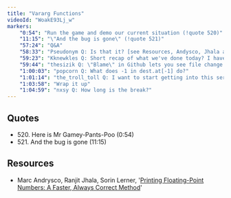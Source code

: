 ```yaml
---
title: "Vararg Functions"
videoId: "WoakE93Lj_w"
markers:
    "0:54": "Run the game and demo our current situation (!quote 520)"
    "11:15": "\"And the bug is gone\" (!quote 521)"
    "57:24": "Q&A"
    "58:33": "Pseudonym Q: Is that it? [see Resources, Andysco, Jhala and Lerner]"
    "59:23": "Kknewkles Q: Short recap of what we've done today? I have a hard time tracking everything, especially at 6am"
    "59:44": "thesizik Q: \"Blame\" in Github lets you see file change history"
    "1:00:03": "popcorn Q: What does -1 in dest.at[-1] do?"
    "1:01:14": "the_troll_toll Q: I want to start getting into this series - is there a way to easily compile / run this code on Mac OSX?"
    "1:03:58": "Wrap it up"
    "1:04:59": "nxsy Q: How long is the break?"
---
```


## Quotes

* 520\. Here is Mr Gamey-Pants-Poo (0:54)
* 521\. And the bug is gone (11:15)

## Resources

* Marc Andrysco, Ranjit Jhala, Sorin Lerner, '[Printing Floating-Point Numbers: A Faster, Always Correct Method](https://cseweb.ucsd.edu/~lerner/papers/fp-printing-popl16.pdf)'
